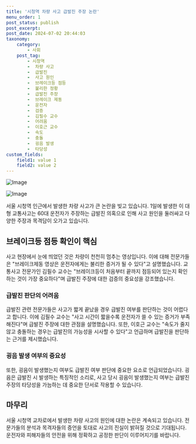 ```yaml
---
title: '시청역 차량 사고 급발진 주장 논란'
menu_order: 1
post_status: publish
post_excerpt: 
post_date: 2024-07-02 20:44:03
taxonomy:
    category:
        - 사회
    post_tag:
        - 시청역
        -  차량 사고
        -  급발진
        -  사고 원인
        -  브레이크등 점등
        -  불리한 정황
        -  급발진 주장
        -  브레이크 제동
        -  운전자
        -  검증
        -  김필수 교수
        -  어려움
        -  이호근 교수
        -  속도
        -  충돌
        -  굉음 발생
        -  타당성
custom_fields:
    field1: value 1
    field2: value 2
---
```


![Image](https://imgnews.pstatic.net/image/028/2024/07/02/0002696248_001_20240702160416453.jpg?type=w647)

![Image](https://imgnews.pstatic.net/image/028/2024/07/02/0002696248_002_20240702160416490.jpg?type=w647)

서울 시청역 인근에서 발생한 차량 사고가 큰 논란을 빚고 있습니다. 1일에 발생한 이 대형 교통사고는 60대 운전자가 주장하는 급발진 의혹으로 인해 사고 원인을 둘러싸고 다양한 주장과 목격담이 오가고 있습니다.
## 브레이크등 점등 확인이 핵심
사고 현장에서 눈에 띄었던 것은 차량이 천천히 멈추는 영상입니다. 이에 대해 전문가들은 "브레이크제동 영상은 운전자에게는 불리한 증거가 될 수 있다"고 설명했습니다. 교통사고 전문가인 김필수 교수는 "브레이크등이 처음부터 끝까지 점등되어 있는지 확인하는 것이 가장 중요하다"며 급발진 주장에 대한 검증의 중요성을 강조했습니다.
### 급발진 판단의 어려움
급발진 관련 전문가들은 사고가 짧게 끝났을 경우 급발진 여부를 판단하는 것이 어렵다고 합니다. 이에 김필수 교수는 "사고 시간이 짧을수록 운전자가 쓸 수 있는 증거가 부족해진다"며 급발진 주장에 대한 관점을 설명했습니다. 또한, 이호근 교수는 "속도가 줄지 않고 충돌하는 경우는 급발진의 가능성을 시사할 수 있다"고 언급하며 급발진을 판단하는 근거를 제시했습니다.
### 굉음 발생 여부의 중요성
또한, 굉음이 발생했는지 여부도 급발진 여부 판단에 중요한 요소로 언급되었습니다. 굉음은 급발진 시 발생하는 특징적인 소리로, 사고 당시 굉음이 발생했는지 여부는 급발진 주장의 타당성을 가늠하는 데 중요한 단서로 작용할 수 있습니다.
## 마무리
서울 시청역 교차로에서 발생한 차량 사고의 원인에 대한 논란은 계속되고 있습니다. 전문가들의 분석과 목격자들의 증언을 토대로 사고의 진실이 밝혀질 것으로 기대됩니다. 운전자와 피해자들의 안전을 위해 정확하고 공정한 판단이 이루어지기를 바랍니다.
